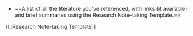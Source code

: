 - ==A list of all the literature you've referenced, with links (if available) and brief summaries using the Research Note-taking Template.==

[[_Research Note-taking Template]]
